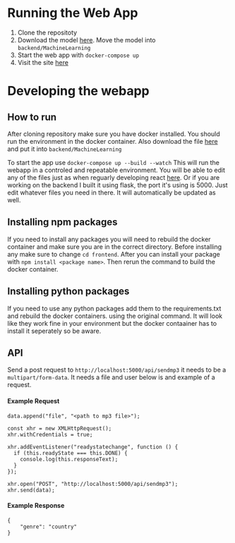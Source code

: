 # Running the Web App
1. Clone the repositoty
2. Download the model [here](https://drive.google.com/file/d/1DreyPFynxUjo4_RnMi1YBH-45776my4K/view?usp=sharing). Move the model into `backend/MachineLearning`
3. Start the web app with `docker-compose up`
4. Visit the site [here](http://localhost:3000)

# Developing the webapp

## How to run

After cloning repository make sure you have docker installed. You should run the environment in the docker container. Also download the file [here](https://drive.google.com/file/d/1DreyPFynxUjo4_RnMi1YBH-45776my4K/view?usp=sharing) and put it into `backend/MachineLearning`

To start the app use `docker-compose up --build --watch` This will run the webapp in a controled and repeatable environment. You will be able to edit any of the files just as when reguarly developing react [here](http://localhost:3000/). Or if you are working on the backend I built it using flask, the port it's using is 5000. Just edit whatever files you need in there. It will automatically be updated as well.

## Installing npm packages
If you need to install any packages you will need to rebuild the docker container and make sure you are in the correct directory. Before installing any make sure to change `cd frontend`. After you can install your package with `npm install <package name>`. Then rerun the command to build the docker container.

## Installing python packages
If you need to use any python packages add them to the requirements.txt and rebuild the docker containers. using the original command. It will look like they work fine in your environment but the docker contaainer has to install it seperately so be aware.

## API
Send a post request to `http://localhost:5000/api/sendmp3` it needs to be a `multipart/form-data`. It needs a file and user below is and example of a request.
#### Example Request
```const data = new FormData();
data.append("file", "<path to mp3 file>");

const xhr = new XMLHttpRequest();
xhr.withCredentials = true;

xhr.addEventListener("readystatechange", function () {
  if (this.readyState === this.DONE) {
    console.log(this.responseText);
  }
});

xhr.open("POST", "http://localhost:5000/api/sendmp3");
xhr.send(data);
```
#### Example Response
```
{
	"genre": "country"
}
```
